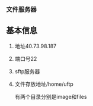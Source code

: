 ### 文件服务器
## 基本信息
1. 地址40.73.98.187
1. 端口号22
1. sftp服务器
1. 文件存放地址/home/uftp

    有两个目录分别是image和files

